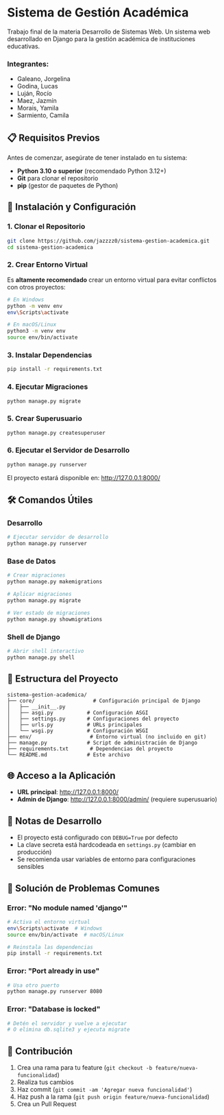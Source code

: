 # Sistema de Gestión Académica
Trabajo final de la materia Desarrollo de Sistemas Web. 
Un sistema web desarrollado en Django para la gestión académica de instituciones educativas.

### Integrantes:
- Galeano, Jorgelina
- Godina, Lucas
- Luján, Rocío
- Maez, Jazmín
- Morais, Yamila
- Sarmiento, Camila

## 📋 Requisitos Previos

Antes de comenzar, asegúrate de tener instalado en tu sistema:

- **Python 3.10 o superior** (recomendado Python 3.12+)
- **Git** para clonar el repositorio
- **pip** (gestor de paquetes de Python)

## 🚀 Instalación y Configuración

### 1. Clonar el Repositorio

```bash
git clone https://github.com/jazzzz0/sistema-gestion-academica.git
cd sistema-gestion-academica
```

### 2. Crear Entorno Virtual

Es **altamente recomendado** crear un entorno virtual para evitar conflictos con otros proyectos:

```bash
# En Windows
python -m venv env
env\Scripts\activate

# En macOS/Linux
python3 -m venv env
source env/bin/activate
```

### 3. Instalar Dependencias

```bash
pip install -r requirements.txt
```

### 4. Ejecutar Migraciones

```bash
python manage.py migrate
```

### 5. Crear Superusuario

```bash
python manage.py createsuperuser
```

### 6. Ejecutar el Servidor de Desarrollo

```bash
python manage.py runserver
```

El proyecto estará disponible en: http://127.0.0.1:8000/

## 🛠️ Comandos Útiles

### Desarrollo
```bash
# Ejecutar servidor de desarrollo
python manage.py runserver
```

### Base de Datos
```bash
# Crear migraciones
python manage.py makemigrations

# Aplicar migraciones
python manage.py migrate

# Ver estado de migraciones
python manage.py showmigrations
```

### Shell de Django
```bash
# Abrir shell interactivo
python manage.py shell
```

## 📁 Estructura del Proyecto

```
sistema-gestion-academica/
├── core/                   # Configuración principal de Django
│   ├── __init__.py
│   ├── asgi.py           # Configuración ASGI
│   ├── settings.py       # Configuraciones del proyecto
│   ├── urls.py           # URLs principales
│   └── wsgi.py           # Configuración WSGI
├── env/                   # Entorno virtual (no incluido en git)
├── manage.py             # Script de administración de Django
├── requirements.txt       # Dependencias del proyecto
└── README.md             # Este archivo
```

## 🌐 Acceso a la Aplicación

- **URL principal**: http://127.0.0.1:8000/
- **Admin de Django**: http://127.0.0.1:8000/admin/ (requiere superusuario)

## 📝 Notas de Desarrollo

- El proyecto está configurado con `DEBUG=True` por defecto
- La clave secreta está hardcodeada en `settings.py` (cambiar en producción)
- Se recomienda usar variables de entorno para configuraciones sensibles

## 🐛 Solución de Problemas Comunes

### Error: "No module named 'django'"
```bash
# Activa el entorno virtual
env\Scripts\activate  # Windows
source env/bin/activate  # macOS/Linux

# Reinstala las dependencias
pip install -r requirements.txt
```

### Error: "Port already in use"
```bash
# Usa otro puerto
python manage.py runserver 8080
```

### Error: "Database is locked"
```bash
# Detén el servidor y vuelve a ejecutar
# O elimina db.sqlite3 y ejecuta migrate
```

## 🤝 Contribución

1. Crea una rama para tu feature (`git checkout -b feature/nueva-funcionalidad`)
2. Realiza tus cambios
3. Haz commit (`git commit -am 'Agregar nueva funcionalidad'`)
4. Haz push a la rama (`git push origin feature/nueva-funcionalidad`)
5. Crea un Pull Request
